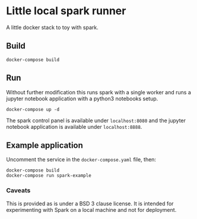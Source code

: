 # Little local spark runner

A little docker stack to toy with spark.

## Build

```shell
docker-compose build
```

## Run

Without further modification this runs spark with a single worker and runs a jupyter
notebook application with a python3 notebooks setup.

```shell
docker-compose up -d
```
The spark control panel is available under `localhost:8080` and the jupyter notebook application
is available under `localhost:8888`.

## Example application

Uncomment the service in the `docker-compose.yaml` file, then:
```shell
docker-compose build
docker-compose run spark-example
```

### Caveats 

This is provided as is under a BSD 3 clause license. It is intended for experimenting with Spark
on a local machine and not for deployment.
